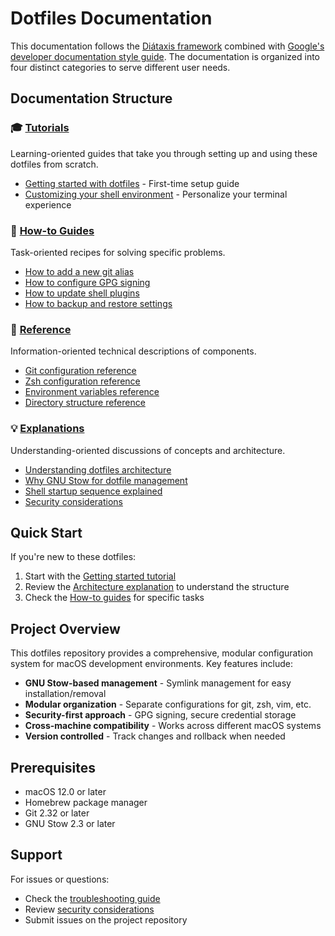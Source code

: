 # Dotfiles Documentation

This documentation follows the [Diátaxis framework](https://diataxis.fr/) combined with [Google's developer documentation style guide](https://developers.google.com/style). The documentation is organized into four distinct categories to serve different user needs.

## Documentation Structure

### 🎓 [Tutorials](tutorials/)
Learning-oriented guides that take you through setting up and using these dotfiles from scratch.

- [Getting started with dotfiles](tutorials/getting-started.md) - First-time setup guide
- [Customizing your shell environment](tutorials/customizing-shell.md) - Personalize your terminal experience

### 🔧 [How-to Guides](how-to/)
Task-oriented recipes for solving specific problems.

- [How to add a new git alias](how-to/add-git-alias.md)
- [How to configure GPG signing](how-to/configure-gpg-signing.md)
- [How to update shell plugins](how-to/update-shell-plugins.md)
- [How to backup and restore settings](how-to/backup-restore.md)

### 📖 [Reference](reference/)
Information-oriented technical descriptions of components.

- [Git configuration reference](reference/git-config.md)
- [Zsh configuration reference](reference/zsh-config.md)
- [Environment variables reference](reference/environment-variables.md)
- [Directory structure reference](reference/directory-structure.md)

### 💡 [Explanations](explanations/)
Understanding-oriented discussions of concepts and architecture.

- [Understanding dotfiles architecture](explanations/architecture.md)
- [Why GNU Stow for dotfile management](explanations/gnu-stow.md)
- [Shell startup sequence explained](explanations/shell-startup.md)
- [Security considerations](explanations/security.md)

## Quick Start

If you're new to these dotfiles:
1. Start with the [Getting started tutorial](tutorials/getting-started.md)
2. Review the [Architecture explanation](explanations/architecture.md) to understand the structure
3. Check the [How-to guides](how-to/) for specific tasks

## Project Overview

This dotfiles repository provides a comprehensive, modular configuration system for macOS development environments. Key features include:

- **GNU Stow-based management** - Symlink management for easy installation/removal
- **Modular organization** - Separate configurations for git, zsh, vim, etc.
- **Security-first approach** - GPG signing, secure credential storage
- **Cross-machine compatibility** - Works across different macOS systems
- **Version controlled** - Track changes and rollback when needed

## Prerequisites

- macOS 12.0 or later
- Homebrew package manager
- Git 2.32 or later
- GNU Stow 2.3 or later

## Support

For issues or questions:
- Check the [troubleshooting guide](how-to/troubleshooting.md)
- Review [security considerations](explanations/security.md)
- Submit issues on the project repository
